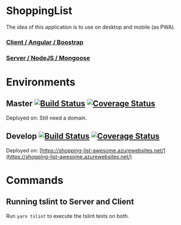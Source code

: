 # ShoppingList

The idea of this application is to use on desktop and mobile (as PWA).

### [Client / Angular / Boostrap](/client)

### [Server / NodeJS / Mongoose](/server)

# Environments

## Master [![Build Status](https://travis-ci.org/bsalesc/shopping_list.svg?branch=master)](https://travis-ci.org/bsalesc/shopping_list) [![Coverage Status](https://coveralls.io/repos/github/bsalesc/shopping_list/badge.svg?branch=master)](https://coveralls.io/github/bsalesc/shopping_list?branch=master)

Deployed on: Still need a domain.

## Develop [![Build Status](https://travis-ci.org/bsalesc/shopping_list.svg?branch=develop)](https://travis-ci.org/bsalesc/shopping_list) [![Coverage Status](https://coveralls.io/repos/github/bsalesc/shopping_list/badge.svg?branch=develop)](https://coveralls.io/github/bsalesc/shopping_list?branch=develop)

Deployed on: [https://shopping-list-awesome.azurewebsites.net/](https://shopping-list-awesome.azurewebsites.net/)

# Commands

## Running tslint to Server and Client

Run `yarn tslint` to execute the tslint tests on both.
